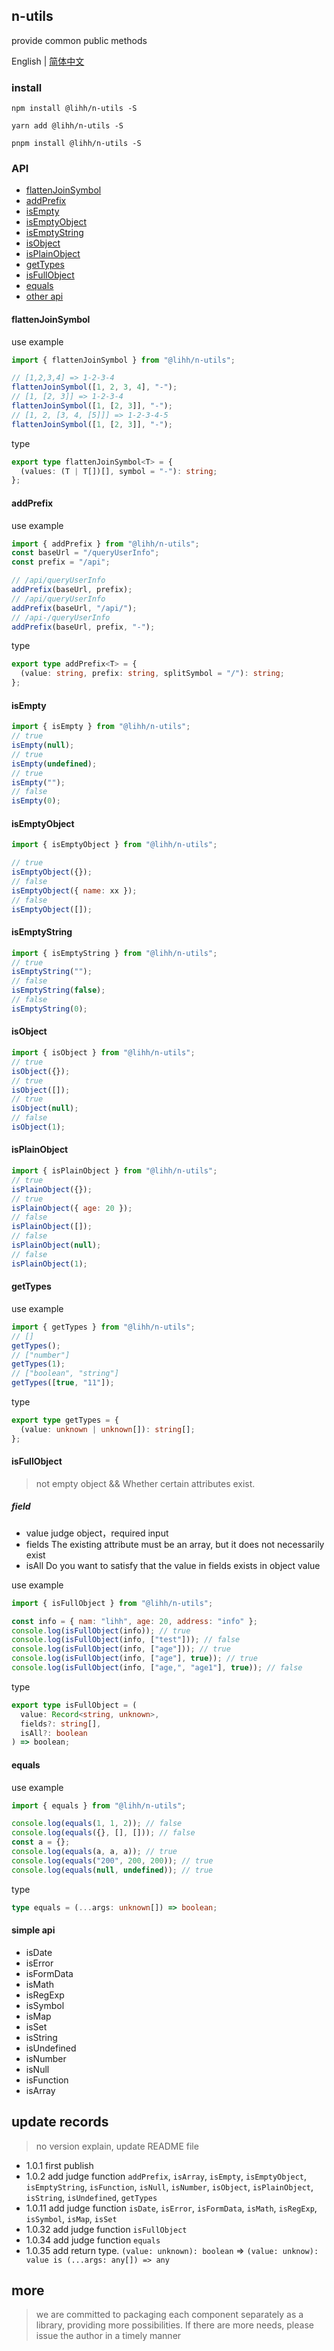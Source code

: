 ## n-utils

provide common public methods

English | [简体中文](https://github.com/a572251465/n-components/blob/main/packages/n-utils/README.md)

### install

```shell
npm install @lihh/n-utils -S
```

```shell
yarn add @lihh/n-utils -S
```

```shell
pnpm install @lihh/n-utils -S
```

### API

- [flattenJoinSymbol](#flattenJoinSymbol)
- [addPrefix](#addPrefix)
- [isEmpty](#isEmpty)
- [isEmptyObject](#isEmptyObject)
- [isEmptyString](#isEmptyString)
- [isObject](#isObject)
- [isPlainObject](#isPlainObject)
- [getTypes](#getTypes)
- [isFullObject](#isFullObject)
- [equals](#equals)
- [other api](#simple-api)

#### flattenJoinSymbol

use example

```js
import { flattenJoinSymbol } from "@lihh/n-utils";

// [1,2,3,4] => 1-2-3-4
flattenJoinSymbol([1, 2, 3, 4], "-");
// [1, [2, 3]] => 1-2-3-4
flattenJoinSymbol([1, [2, 3]], "-");
// [1, 2, [3, 4, [5]]] => 1-2-3-4-5
flattenJoinSymbol([1, [2, 3]], "-");
```

type

```ts
export type flattenJoinSymbol<T> = {
  (values: (T | T[])[], symbol = "-"): string;
};
```

#### addPrefix

use example

```js
import { addPrefix } from "@lihh/n-utils";
const baseUrl = "/queryUserInfo";
const prefix = "/api";

// /api/queryUserInfo
addPrefix(baseUrl, prefix);
// /api/queryUserInfo
addPrefix(baseUrl, "/api/");
// /api-/queryUserInfo
addPrefix(baseUrl, prefix, "-");
```

type

```ts
export type addPrefix<T> = {
  (value: string, prefix: string, splitSymbol = "/"): string;
};
```

#### isEmpty

```js
import { isEmpty } from "@lihh/n-utils";
// true
isEmpty(null);
// true
isEmpty(undefined);
// true
isEmpty("");
// false
isEmpty(0);
```

#### isEmptyObject

```js
import { isEmptyObject } from "@lihh/n-utils";

// true
isEmptyObject({});
// false
isEmptyObject({ name: xx });
// false
isEmptyObject([]);
```

#### isEmptyString

```js
import { isEmptyString } from "@lihh/n-utils";
// true
isEmptyString("");
// false
isEmptyString(false);
// false
isEmptyString(0);
```

#### isObject

```js
import { isObject } from "@lihh/n-utils";
// true
isObject({});
// true
isObject([]);
// true
isObject(null);
// false
isObject(1);
```

#### isPlainObject

```js
import { isPlainObject } from "@lihh/n-utils";
// true
isPlainObject({});
// true
isPlainObject({ age: 20 });
// false
isPlainObject([]);
// false
isPlainObject(null);
// false
isPlainObject(1);
```

#### getTypes

use example

```js
import { getTypes } from "@lihh/n-utils";
// []
getTypes();
// ["number"]
getTypes(1);
// ["boolean", "string"]
getTypes([true, "11"]);
```

type

```ts
export type getTypes = {
  (value: unknown | unknown[]): string[];
};
```

#### isFullObject

> not empty object && Whether certain attributes exist.

##### field

- value judge object，required input
- fields The existing attribute must be an array, but it does not necessarily exist
- isAll Do you want to satisfy that the value in fields exists in object value

use example

```js
import { isFullObject } from "@lihh/n-utils";

const info = { nam: "lihh", age: 20, address: "info" };
console.log(isFullObject(info)); // true
console.log(isFullObject(info, ["test"])); // false
console.log(isFullObject(info, ["age"])); // true
console.log(isFullObject(info, ["age"], true)); // true
console.log(isFullObject(info, ["age,", "age1"], true)); // false
```

type

```ts
export type isFullObject = (
  value: Record<string, unknown>,
  fields?: string[],
  isAll?: boolean
) => boolean;
```

#### equals

use example

```js
import { equals } from "@lihh/n-utils";

console.log(equals(1, 1, 2)); // false
console.log(equals({}, [], [])); // false
const a = {};
console.log(equals(a, a, a)); // true
console.log(equals("200", 200, 200)); // true
console.log(equals(null, undefined)); // true
```

type

```ts
type equals = (...args: unknown[]) => boolean;
```

#### simple api

- isDate
- isError
- isFormData
- isMath
- isRegExp
- isSymbol
- isMap
- isSet
- isString
- isUndefined
- isNumber
- isNull
- isFunction
- isArray

## update records

> no version explain, update README file

- 1.0.1 first publish
- 1.0.2 add judge function `addPrefix`, `isArray`, `isEmpty`, `isEmptyObject`, `isEmptyString`, `isFunction`, `isNull`, `isNumber`, `isObject`, `isPlainObject`, `isString`, `isUndefined`, `getTypes`
- 1.0.11 add judge function `isDate`, `isError`, `isFormData`, `isMath`, `isRegExp`, `isSymbol`, `isMap`, `isSet`
- 1.0.32 add judge function `isFullObject`
- 1.0.34 add judge function `equals`
- 1.0.35 add return type. `(value: unknown): boolean` => `(value: unknow): value is (...args: any[]) => any`

## more

> we are committed to packaging each component separately as a library, providing more possibilities. If there are more needs, please issue the author in a timely manner
